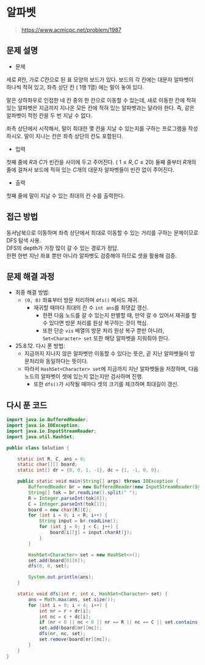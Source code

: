 # 알파벳

> https://www.acmicpc.net/problem/1987

## 문제 설명

- 문제

세로
$R$칸, 가로
$C$칸으로 된 표 모양의 보드가 있다. 보드의 각 칸에는 대문자 알파벳이 하나씩 적혀 있고, 좌측 상단 칸 (
$1$행
$1$열) 에는 말이 놓여 있다.

말은 상하좌우로 인접한 네 칸 중의 한 칸으로 이동할 수 있는데, 새로 이동한 칸에 적혀 있는 알파벳은 지금까지 지나온 모든 칸에 적혀 있는 알파벳과는 달라야 한다. 즉, 같은 알파벳이 적힌 칸을 두 번 지날 수
없다.

좌측 상단에서 시작해서, 말이 최대한 몇 칸을 지날 수 있는지를 구하는 프로그램을 작성하시오. 말이 지나는 칸은 좌측 상단의 칸도 포함된다.

- 입력

첫째 줄에
$R$과
$C$가 빈칸을 사이에 두고 주어진다. (
$1 ≤ R,C ≤ 20$) 둘째 줄부터
$R$개의 줄에 걸쳐서 보드에 적혀 있는
$C$개의 대문자 알파벳들이 빈칸 없이 주어진다.

- 출력

첫째 줄에 말이 지날 수 있는 최대의 칸 수를 출력한다.

## 접근 방법

동서남북으로 이동하며 좌측 상단에서 최대로 이동할 수 있는 거리를 구하는 문제이므로 DFS 탐색 사용.  
DFS의 depth가 가장 많이 갈 수 있는 경로가 정답.  
한편 한번 지난 좌표 뿐만 아니라 알파벳도 검증해야 하므로 셋을 활용해 검증.

## 문제 해결 과정

- 최종 해결 방법:
    - `(0, 0)` 좌표부터 방문 처리하며 `dfs()` 메서드 재귀.
        - 재귀할 때마다 최대의 칸 수 `int ans`를 최댓값 갱신.
            - 한편 다음 노드를 갈 수 있는지 판별할 때, 만약 갈 수 있어서 재귀를 할 수 있다면 방문 처리를 원상 복구하는 것이 핵심.
            - 또한 단순 `vis` 배열의 방문 처리 원상 복구 뿐만 아니라, `Set<Character> set` 또한 해당 알파벳을 지워줘야 한다.
- 25.8.12. 다시 푼 방법:
    - 지금까지 지나지 않은 알파벳만 이동할 수 있다는 뜻은, 곧 지난 알파벳들이 방문처리와 동일하다는 뜻이다.
    - 따라서 `HashSet<Character> set`에 지금까지 지난 알파벳들을 저장하며, 다음 노드의 알파벳이 셋에 있는지 없는지만 검사하며 진행.
        - 또한 `dfs()`가 시작될 때마다 셋의 크기를 체크하며 최대길이 갱신.

## 다시 푼 코드

```java
import java.io.BufferedReader;
import java.io.IOException;
import java.io.InputStreamReader;
import java.util.HashSet;

public class Solution {

    static int R, C, ans = 0;
    static char[][] board;
    static int[] dr = {0, 0, 1, -1}, dc = {1, -1, 0, 0};

    public static void main(String[] args) throws IOException {
        BufferedReader br = new BufferedReader(new InputStreamReader(System.in));
        String[] tok = br.readLine().split(" ");
        R = Integer.parseInt(tok[0]);
        C = Integer.parseInt(tok[1]);
        board = new char[R][C];
        for (int i = 0; i < R; i++) {
            String input = br.readLine();
            for (int j = 0; j < C; j++) {
                board[i][j] = input.charAt(j);
            }
        }

        HashSet<Character> set = new HashSet<>();
        set.add(board[0][0]);
        dfs(0, 0, set);

        System.out.println(ans);
    }

    static void dfs(int r, int c, HashSet<Character> set) {
        ans = Math.max(ans, set.size());
        for (int i = 0; i < 4; i++) {
            int nr = r + dr[i];
            int nc = c + dc[i];
            if (nr < 0 || nc < 0 || nr == R || nc == C || set.contains(board[nr][nc])) continue;
            set.add(board[nr][nc]);
            dfs(nr, nc, set);
            set.remove(board[nr][nc]);
        }
    }
}
```
